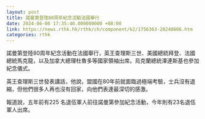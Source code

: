 ```yaml
---
layout: post
title: 諾曼第登陸80周年紀念活動法國舉行
date: 2024-06-06 17:35:40.000000000 +08:00
link: https://news.rthk.hk/rthk/ch/component/k2/1756363-20240606.htm
categories: rthk
---
```


諾曼第登陸80周年紀念活動在法國舉行，英王查理斯三世、美國總統拜登、法國總統馬克龍，以及加拿大總理杜魯多等國家領袖出席。烏克蘭總統澤連斯基也參加紀念儀式。

英王查理斯三世發表講話，他說，盟國在80年前就面臨過極端考驗，士兵沒有退縮，但他們很多人再也沒有回家，向他們表達最深切的感激。

報道說，五年前有225 名退伍軍人前往諾曼第參加紀念活動，今年則有23名退伍軍人出席。
